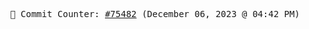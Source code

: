 <p align="center">
    <samp>
        📮 Commit Counter: <a href="https://github.com/Javascript-void0/Javascript-void0/commits/main">#75482</a> (December 06, 2023 @ 04:42 PM)
    </samp>
</p>